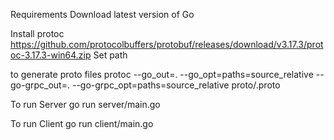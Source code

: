 Requirements
Download latest version of Go


Install protoc
https://github.com/protocolbuffers/protobuf/releases/download/v3.17.3/protoc-3.17.3-win64.zip
Set path

to generate proto files
protoc --go_out=. --go_opt=paths=source_relative --go-grpc_out=. --go-grpc_opt=paths=source_relative  proto/<filename>.proto


To run Server
go run server/main.go

To run Client
go run client/main.go
